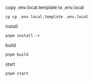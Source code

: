 copy .env.local.template to .env.local

```shell
cp cp .env.local.template .env.local
```


install 
```shell
pnpm install -r 
```

build
```shell
pnpm build
```

start
```shell
pnpm start
```




